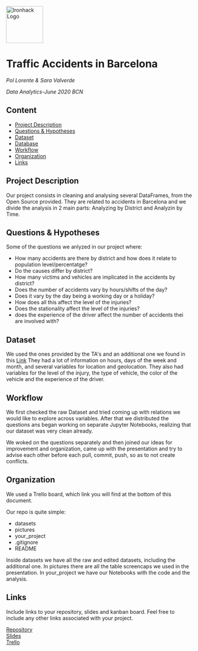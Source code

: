 <img src="https://bit.ly/2VnXWr2" alt="Ironhack Logo" width="100"/>

# Traffic Accidents in Barcelona
*Pol Lorente  &  Sara Valverde*

*Data Analytics-June 2020 BCN*

## Content
- [Project Description](#project-description)
- [Questions & Hypotheses](#questions-hypotheses)
- [Dataset](#dataset)
- [Database](#database)
- [Workflow](#workflow)
- [Organization](#organization)
- [Links](#links)


## Project Description
Our project consists in cleaning and analysing several DataFrames, from the Open Source provided. They are related to accidents in Barcelona and we divide the analysis in 2 main parts: Analyzing by District and Analyzin by Time.

## Questions & Hypotheses
Some of the questions we anlyzed in our project where:
- How many accidents are there by district and how does it relate to population level/percentatge?
- Do the causes differ by district?
- How many victims and vehicles are implicated in the accidents by district?
- Does the number of accidents vary by hours/shifts of the day?
- Does it vary by the day being a working day or a holiday?
- How does all this affect the level of the injuries?
- Does the stationality affect the level of the injuries?
- does the experience of the driver affect the number of accidents thei are involved with?

## Dataset
We used the ones provided by the TA's and an additional one we found in this [Link](https://www.bcn.cat/estadistica/castella/dades/inf/lecpadro/lec19/t12.htm) 
They had a lot of information on hours, days of the week and month, and several variables for location and geolocation. They also had variables for the level of the injury, the type of vehicle, the color of the vehicle and the experience of the driver.

## Workflow
We first checked the raw Dataset and tried coming up with relations we would like to explore across variables. After that we distributed the questions ans began working on separate Jupyter Notebooks, realizing that our dataset was very clean already.

We woked on the questions separately and then joined our ideas for improvement and organization, came up with the presentation and try to advise each other before each pull, commit, push, so as to not create conflicts.

## Organization
We used a Trello board, which link you will find at the bottom of this document.

Our repo is quite simple:
- datasets
- pictures
- your_project
- .gitignore
- README

Inside datasets we have all the raw and edited datasets, including the additional one.
In pictures there are all the table screencaps we used in the presentation.
In your_project we have our Notebooks with the code and the analysis.

## Links
Include links to your repository, slides and kanban board. Feel free to include any other links associated with your project.

[Repository](https://github.com/Alt-E-K/Project-Week-2-Barcelona.git)  
[Slides](https://slides.com/)  
[Trello](https://trello.com/b/BdifQhPA/project2)  
